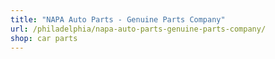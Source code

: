 ```yaml
---
title: "NAPA Auto Parts - Genuine Parts Company"
url: /philadelphia/napa-auto-parts-genuine-parts-company/
shop: car parts
---
```

